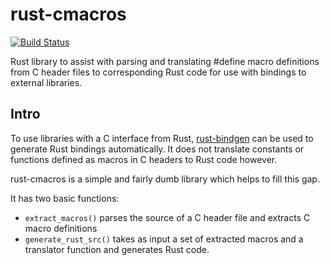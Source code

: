 # rust-cmacros
[![Build Status](https://travis-ci.org/robertknight/rust-cmacros.png?branch=master)](https://travis-ci.org/robertknight/rust-cmacros)

Rust library to assist with parsing and translating #define
macro definitions from C header files
to corresponding Rust code for use with bindings
to external libraries.

## Intro

To use libraries with a C interface from Rust,
[rust-bindgen](https://github.com/crabtw/rust-bindgen) can be used
to generate Rust bindings automatically. It does not translate
constants or functions defined as macros in C headers to Rust
code however.

rust-cmacros is a simple and fairly dumb library which helps to
fill this gap.

It has two basic functions:

* `extract_macros()` parses the source of a C header file and extracts C macro definitions
* `generate_rust_src()` takes as input a set of extracted macros and a translator function
  and generates Rust code.

